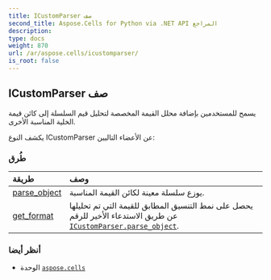 ```yaml
---
title: ICustomParser صف
second_title: Aspose.Cells for Python via .NET API المراجع
description:
type: docs
weight: 870
url: /ar/aspose.cells/icustomparser/
is_root: false
---
```

##  ICustomParser صف
يسمح للمستخدمين بإضافة محلل القيمة المخصصة لتحليل قيم السلسلة إلى كائن قيمة الخلية المناسبة الأخرى.



يكشف النوع ICustomParser عن الأعضاء التاليين:

###  طُرق
| طريقة| وصف|
| :- | :- |
| [parse_object](/cells/python-net/ar/aspose.cells/icustomparser/parse_object/#str) | يوزع سلسلة معينة لكائن القيمة المناسبة.|
| [get_format](/cells/python-net/ar/aspose.cells/icustomparser/get_format/#) | يحصل على نمط التنسيق المطابق للقيمة التي تم تحليلها عن طريق الاستدعاء الأخير للرقم [`ICustomParser.parse_object`](/cells/python-net/ar/aspose.cells/icustomparser/parse_object).|



###  أنظر أيضا
* الوحدة [`aspose.cells`](..)
